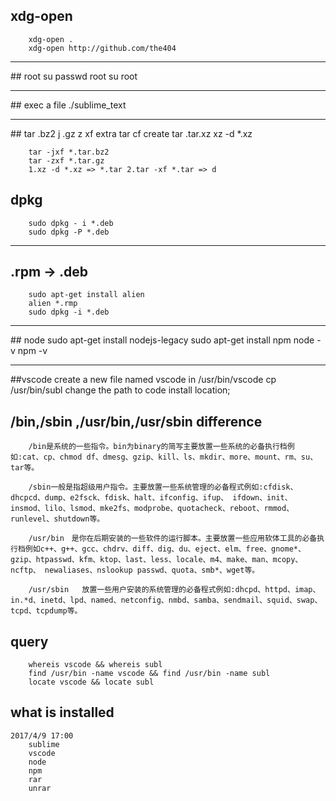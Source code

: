 

## xdg-open
        xdg-open .
        xdg-open http://github.com/the404
<hr>
## root
        su passwd root
        su root
<hr>
## exec a file
        ./sublime_text
<hr>
## tar
        .bz2 j
        .gz  z
        xf   extra tar
        cf   create tar
        .tar.xz   xz -d *.xz

        tar -jxf *.tar.bz2
        tar -zxf *.tar.gz
        1.xz -d *.xz => *.tar 2.tar -xf *.tar => d

## dpkg
        sudo dpkg - i *.deb    
        sudo dpkg -P *.deb
<hr>

## .rpm -> .deb
        sudo apt-get install alien    
        alien *.rmp
        sudo dpkg -i *.deb
<hr>
## node
sudo apt-get install nodejs-legacy
sudo apt-get install npm
node -v
npm -v
<hr>
##vscode
        create a new file named vscode in /usr/bin/vscode 
        cp /usr/bin/subl  change the path to code install location;
        
## /bin,/sbin ,/usr/bin,/usr/sbin difference
        /bin是系统的一些指令。bin为binary的简写主要放置一些系统的必备执行档例如:cat、cp、chmod df、dmesg、gzip、kill、ls、mkdir、more、mount、rm、su、tar等。
          
        /sbin一般是指超级用户指令。主要放置一些系统管理的必备程式例如:cfdisk、dhcpcd、dump、e2fsck、fdisk、halt、ifconfig、ifup、 ifdown、init、insmod、lilo、lsmod、mke2fs、modprobe、quotacheck、reboot、rmmod、 runlevel、shutdown等。
        
        /usr/bin　是你在后期安装的一些软件的运行脚本。主要放置一些应用软体工具的必备执行档例如c++、g++、gcc、chdrv、diff、dig、du、eject、elm、free、gnome*、 gzip、htpasswd、kfm、ktop、last、less、locale、m4、make、man、mcopy、ncftp、 newaliases、nslookup passwd、quota、smb*、wget等。

        /usr/sbin   放置一些用户安装的系统管理的必备程式例如:dhcpd、httpd、imap、in.*d、inetd、lpd、named、netconfig、nmbd、samba、sendmail、squid、swap、tcpd、tcpdump等。

## query
        whereis vscode && whereis subl 
        find /usr/bin -name vscode && find /usr/bin -name subl
        locate vscode && locate subl
        

## what is installed
    2017/4/9 17:00
        sublime
        vscode
        node
        npm
        rar
        unrar

        